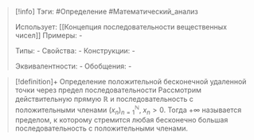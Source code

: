> [!info]
> Тэги: #Определение #Математический_анализ   
> 
> Использует: [[Концепция последовательности вещественных чисел]]
> Примеры: *-*
> 
> Типы: *-*
> Свойства: *-*
> Конструкции: *-*
> 
> Эквивалентности: *-*
> Обобщения: *-*

> [!definition]+ Определение положительной бесконечной удаленной точки через предел последовательности
> Рассмотрим действительную прямую $\mathbb{R}$ и последовательность с положительными членами $(x_n)_{n=1}^{\mathbb N}, \; x_n > 0$. Тогда $+\infty$ называется пределом, к которому стремится любая бесконечно большая последовательность с положительными членами.